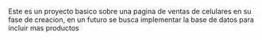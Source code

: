 Este es un proyecto basico sobre una pagina de ventas de celulares en su fase de creacion, en un futuro se busca implementar la base de datos para incluir mas productos

